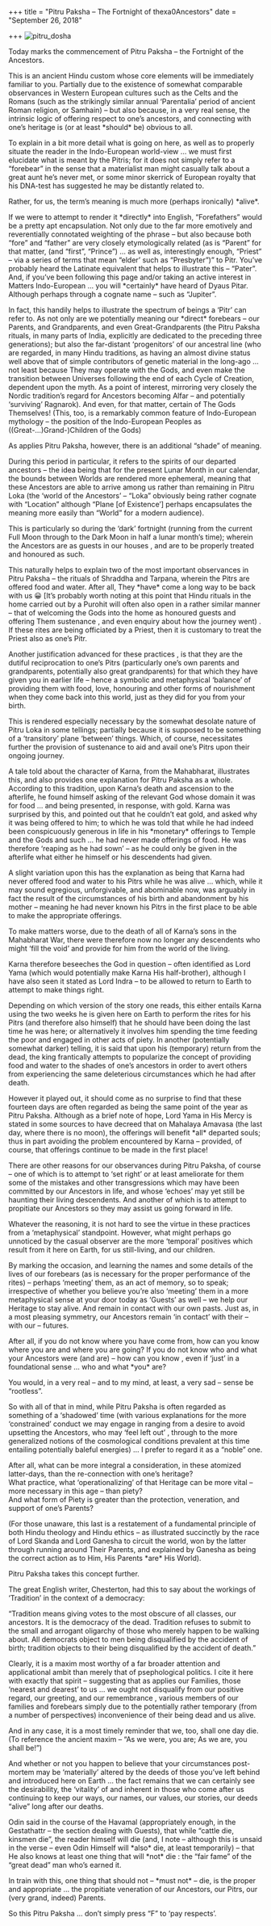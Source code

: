 +++
title = "Pitru Paksha – The Fortnight of thexa0Ancestors"
date = "September 26, 2018"

+++
![pitru_dosha](https://aryaakasha.files.wordpress.com/2018/09/pitru_dosha.jpg?w=676)

Today marks the commencement of Pitru Paksha – the Fortnight of the
Ancestors.

This is an ancient Hindu custom whose core elements will be immediately
familiar to you. Partially due to the existence of somewhat comparable
observances in Western European cultures such as the Celts and the
Romans (such as the strikingly similar annual ‘Parentalia’ period of
ancient Roman religion, or Samhain) – but also because, in a very real
sense, the intrinsic logic of offering respect to one’s ancestors, and
connecting with one’s heritage is (or at least \*should\* be) obvious to
all.

To explain in a bit more detail what is going on here, as well as to
properly situate the reader in the Indo-European world-view … we must
first elucidate what is meant by the Pitris; for it does not simply
refer to a “forebear” in the sense that a materialist man might casually
talk about a great aunt he’s never met, or some minor skerrick of
European royalty that his DNA-test has suggested he may be distantly
related to.

Rather, for us, the term’s meaning is much more (perhaps ironically)
\*alive\*.

If we were to attempt to render it \*directly\* into English,
“Forefathers” would be a pretty apt encapsulation. Not only due to the
far more emotively and reverentially connotated weighting of the phrase
– but also because both “fore” and “father” are very closely
etymologically related (as is “Parent” for that matter, (and “first”,
“Prince”) … as well as, interestingly enough, “Priest” – via a series of
terms that mean “elder’ such as “Presbyter”)” to Pitr. You’ve probably
heard the Latinate equivalent that helps to illustrate this – “Pater”.
And, if you’ve been following this page and/or taking an active interest
in Matters Indo-European … you will \*certainly\* have heard of Dyaus
Pitar. Although perhaps through a cognate name – such as “Jupiter”.

In fact, this handily helps to illustrate the spectrum of beings a
‘Pitr’ can refer to. As not only are we potentially meaning our
\*direct\* forebears – our Parents, and Grandparents, and even
Great-Grandparents (the Pitru Paksha rituals, in many parts of India,
explicitly are dedicated to the preceding three generations); but also
the far-distant ‘progenitors’ of our ancestral line (who are regarded,
in many Hindu traditions, as having an almost divine status well above
that of simple contributors of genetic material in the long-ago … not
least because They may operate with the Gods, and even make the
transition between Universes following the end of each Cycle of
Creation, dependent upon the myth. As a point of interest, mirroring
very closely the Nordic tradition’s regard for Ancestors becoming Alfar
– and potentially ‘surviving’ Ragnarok). And even, for that matter,
certain of The Gods Themselves! (This, too, is a remarkably common
feature of Indo-European mythology – the position of the Indo-European
Peoples as ((Great-…)Grand-)Children of the Gods)

As applies Pitru Paksha, however, there is an additional “shade” of
meaning.

During this period in particular, it refers to the spirits of our
departed ancestors – the idea being that for the present Lunar Month in
our calendar, the bounds between Worlds are rendered more ephemeral,
meaning that these Ancestors are able to arrive among us rather than
remaining in Pitru Loka (the ‘world of the Ancestors’ – “Loka” obviously
being rather cognate with “Location” although “Plane \[of Existence’\]
perhaps encapsulates the meaning more easily than “World” for a modern
audience).

This is particularly so during the ‘dark’ fortnight (running from the
current Full Moon through to the Dark Moon in half a lunar month’s
time); wherein the Ancestors are as guests in our houses , and are to be
properly treated and honoured as such.

This naturally helps to explain two of the most important observances in
Pitru Paksha – the rituals of Shraddha and Tarpana, wherein the Pitrs
are offered food and water. After all, They \*have\* come a long way to
be back with us 😀 \[It’s probably worth noting at this point that Hindu
rituals in the home carried out by a Purohit will often also open in a
rather similar manner – that of welcoming the Gods into the home as
honoured guests and offering Them sustenance , and even enquiry about
how the journey went) . If these rites are being officiated by a Priest,
then it is customary to treat the Priest also as one’s Pitr.

Another justification advanced for these practices , is that they are
the dutiful reciprocation to one’s Pitrs (particularly one’s own parents
and grandparents, potentially also great grandparents) for that which
they have given you in earlier life – hence a symbolic and metaphysical
‘balance’ of providing them with food, love, honouring and other forms
of nourishment when they come back into this world, just as they did for
you from your birth.

This is rendered especially necessary by the somewhat desolate nature of
Pitru Loka in some tellings; partially because it is supposed to be
something of a ‘transitory’ plane ‘between’ things. Which, of course,
necessitates further the provision of sustenance to aid and avail one’s
Pitrs upon their ongoing journey.

A tale told about the character of Karna, from the Mahabharat,
illustrates this, and also provides one explanation for Pitru Paksha as
a whole. According to this tradition, upon Karna’s death and ascension
to the afterlife, he found himself asking of the relevant God whose
domain it was for food … and being presented, in response, with gold.
Karna was surprised by this, and pointed out that he couldn’t eat gold,
and asked why it was being offered to him; to which he was told that
while he had indeed been conspicuously generous in life in his
\*monetary\* offerings to Temple and the Gods and such … he had never
made offerings of food. He was therefore ‘reaping as he had sown’ – as
he could only be given in the afterlife what either he himself or his
descendents had given.

A slight variation upon this has the explanation as being that Karna had
never offered food and water to his Pitrs while he was alive … which,
while it may sound egregious, unforgivable, and abominable now, was
arguably in fact the result of the circumstances of his birth and
abandonment by his mother – meaning he had never known his Pitrs in the
first place to be able to make the appropriate offerings.

To make matters worse, due to the death of all of Karna’s sons in the
Mahabharat War, there were therefore now no longer any descendents who
might ‘fill the void’ and provide for him from the world of the living.

Karna therefore beseeches the God in question – often identified as Lord
Yama (which would potentially make Karna His half-brother), although I
have also seen it stated as Lord Indra – to be allowed to return to
Earth to attempt to make things right.

Depending on which version of the story one reads, this either entails
Karna using the two weeks he is given here on Earth to perform the rites
for his Pitrs (and therefore also himself) that he should have been
doing the last time he was here; or alternatively it involves him
spending the time feeding the poor and engaged in other acts of piety.
In another (potentially somewhat darker) telling, it is said that upon
his (temporary) return from the dead, the king frantically attempts to
popularize the concept of providing food and water to the shades of
one’s ancestors in order to avert others from experiencing the same
deleterious circumstances which he had after death.

However it played out, it should come as no surprise to find that these
fourteen days are often regarded as being the same point of the year as
Pitru Paksha. Although as a brief note of hope, Lord Yama in His Mercy
is stated in some sources to have decreed that on Mahalaya Amavasa (the
last day, where there is no moon), the offerings will benefit \*all\*
departed souls; thus in part avoiding the problem encountered by Karna –
provided, of course, that offerings continue to be made in the first
place!

There are other reasons for our observances during Pitru Paksha, of
course – one of which is to attempt to ‘set right’ or at least
ameliorate for them some of the mistakes and other transgressions which
may have been committed by our Ancestors in life, and whose ‘echoes’ may
yet still be haunting their living descendents. And another of which is
to attempt to propitiate our Ancestors so they may assist us going
forward in life.

Whatever the reasoning, it is not hard to see the virtue in these
practices from a ‘metaphysical’ standpoint. However, what might perhaps
go unnoticed by the casual observer are the more ‘temporal’ positives
which result from it here on Earth, for us still-living, and our
children.

By marking the occasion, and learning the names and some details of the
lives of our forebears (as is necessary for the proper performance of
the rites) – perhaps ‘meeting’ them, as an act of memory, so to speak;
irrespective of whether you believe you’re also ‘meeting’ them in a more
metaphysical sense at your door today as ‘Guests’ as well – we help our
Heritage to stay alive. And remain in contact with our own pasts. Just
as, in a most pleasing symmetry, our Ancestors remain ‘in contact’ with
their – with our – futures.

After all, if you do not know where you have come from, how can you know
where you are and where you are going? If you do not know who and what
your Ancestors were (and are) – how can you know , even if ‘just’ in a
foundational sense … who and what \*you\* are?

You would, in a very real – and to my mind, at least, a very sad – sense
be “rootless”.

So with all of that in mind, while Pitru Paksha is often regarded as
something of a ‘shadowed’ time (with various explanations for the more
‘constrained’ conduct we may engage in ranging from a desire to avoid
upsetting the Ancestors, who may ‘feel left out’ , through to the more
generalized notions of the cosmological conditions prevalent at this
time entailing potentially baleful energies) … I prefer to regard it as
a “noble” one.

After all, what can be more integral a consideration, in these atomized
latter-days, than the re-connection with one’s heritage?  
What practice, what ‘operationalizing’ of that Heritage can be more
vital – more necessary in this age – than piety?  
And what form of Piety is greater than the protection, veneration, and
support of one’s Parents?

(For those unaware, this last is a restatement of a fundamental
principle of both Hindu theology and Hindu ethics – as illustrated
succinctly by the race of Lord Skanda and Lord Ganesha to circuit the
world, won by the latter through running around Their Parents, and
explained by Ganesha as being the correct action as to Him, His Parents
\*are\* His World).

Pitru Paksha takes this concept further.

The great English writer, Chesterton, had this to say about the workings
of ‘Tradition’ in the context of a democracy:

“Tradition means giving votes to the most obscure of all classes, our
ancestors. It is the democracy of the dead. Tradition refuses to submit
to the small and arrogant oligarchy of those who merely happen to be
walking about. All democrats object to men being disqualified by the
accident of birth; tradition objects to their being disqualified by the
accident of death.”

Clearly, it is a maxim most worthy of a far broader attention and
applicational ambit than merely that of psephological politics. I cite
it here with exactly that spirit – suggesting that as applies our
Families, those ‘nearest and dearest’ to us … we ought not disqualify
from our positive regard, our greeting, and our remembrance , various
members of our families and forebears simply due to the potentially
rather temporary (from a number of perspectives) inconvenience of their
being dead and us alive.

And in any case, it is a most timely reminder that we, too, shall one
day die. (To reference the ancient maxim – “As we were, you are; As we
are, you shall be!”)

And whether or not you happen to believe that your circumstances
post-mortem may be ‘materially’ altered by the deeds of those you’ve
left behind and introduced here on Earth … the fact remains that we can
certainly see the desirability, the ‘vitality’ of and inherent in those
who come after us continuing to keep our ways, our names, our values,
our stories, our deeds “alive” long after our deaths.

Odin said in the course of the Havamal (appropriately enough, in the
Gestathattr – the section dealing with Guests), that while “cattle die,
kinsmen die”, the reader himself will die (and, I note – although this
is unsaid in the verse – even Odin Himself will \*also\* die, at least
temporarily) – that He also knows at least one thing that will \*not\*
die : the “fair fame” of the “great dead” man who’s earned it.

In train with this, one thing that should not – \*must not\* – die, is
the proper and appropriate … the propitiate veneration of our Ancestors,
our Pitrs, our (very grand, indeed) Parents.

So this Pitru Paksha … don’t simply press “F” to ‘pay respects’.

